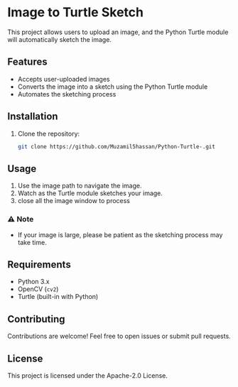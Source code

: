 # Image to Turtle Sketch

This project allows users to upload an image, and the Python Turtle module will automatically sketch the image.

## Features
- Accepts user-uploaded images
- Converts the image into a sketch using the Python Turtle module
- Automates the sketching process

## Installation
1. Clone the repository:
   ```sh
   git clone https://github.com/Muzamil5hassan/Python-Turtle-.git
   ```

## Usage
1. Use the image path to navigate the image.
2. Watch as the Turtle module sketches your image.
3. close all the image window to process 

### ⚠️ Note
- If your image is large, please be patient as the sketching process may take time.

## Requirements
- Python 3.x
- OpenCV (`cv2`)
- Turtle (built-in with Python)

## Contributing
Contributions are welcome! Feel free to open issues or submit pull requests.

## License
This project is licensed under the Apache-2.0 License.

